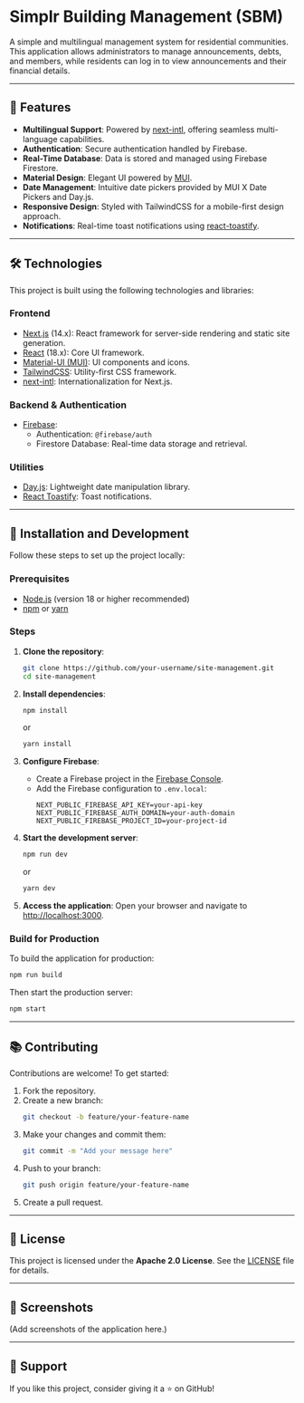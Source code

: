 
# Simplr Building Management (SBM)

A simple and multilingual management system for residential communities. This application allows administrators to manage announcements, debts, and members, while residents can log in to view announcements and their financial details.

---

## 🚀 Features

- **Multilingual Support**: Powered by [next-intl](https://next-intl.com), offering seamless multi-language capabilities.
- **Authentication**: Secure authentication handled by Firebase.
- **Real-Time Database**: Data is stored and managed using Firebase Firestore.
- **Material Design**: Elegant UI powered by [MUI](https://mui.com).
- **Date Management**: Intuitive date pickers provided by MUI X Date Pickers and Day.js.
- **Responsive Design**: Styled with TailwindCSS for a mobile-first design approach.
- **Notifications**: Real-time toast notifications using [react-toastify](https://github.com/fkhadra/react-toastify).

---

## 🛠️ Technologies

This project is built using the following technologies and libraries:

### Frontend
- [Next.js](https://nextjs.org) (14.x): React framework for server-side rendering and static site generation.
- [React](https://reactjs.org) (18.x): Core UI framework.
- [Material-UI (MUI)](https://mui.com): UI components and icons.
- [TailwindCSS](https://tailwindcss.com): Utility-first CSS framework.
- [next-intl](https://next-intl.com): Internationalization for Next.js.

### Backend & Authentication
- [Firebase](https://firebase.google.com): 
  - Authentication: `@firebase/auth`
  - Firestore Database: Real-time data storage and retrieval.

### Utilities
- [Day.js](https://day.js.org): Lightweight date manipulation library.
- [React Toastify](https://github.com/fkhadra/react-toastify): Toast notifications.

---

## 🔧 Installation and Development

Follow these steps to set up the project locally:

### Prerequisites

- [Node.js](https://nodejs.org) (version 18 or higher recommended)
- [npm](https://npmjs.com) or [yarn](https://yarnpkg.com)

### Steps

1. **Clone the repository**:
   ```bash
   git clone https://github.com/your-username/site-management.git
   cd site-management
   ```

2. **Install dependencies**:
   ```bash
   npm install
   ```
   or
   ```bash
   yarn install
   ```

3. **Configure Firebase**:
   - Create a Firebase project in the [Firebase Console](https://console.firebase.google.com).
   - Add the Firebase configuration to `.env.local`:
     ```
     NEXT_PUBLIC_FIREBASE_API_KEY=your-api-key
     NEXT_PUBLIC_FIREBASE_AUTH_DOMAIN=your-auth-domain
     NEXT_PUBLIC_FIREBASE_PROJECT_ID=your-project-id
     ```

4. **Start the development server**:
   ```bash
   npm run dev
   ```
   or
   ```bash
   yarn dev
   ```

5. **Access the application**:
   Open your browser and navigate to [http://localhost:3000](http://localhost:3000).

### Build for Production

To build the application for production:
```bash
npm run build
```

Then start the production server:
```bash
npm start
```

---

## 📚 Contributing

Contributions are welcome! To get started:

1. Fork the repository.
2. Create a new branch:
   ```bash
   git checkout -b feature/your-feature-name
   ```
3. Make your changes and commit them:
   ```bash
   git commit -m "Add your message here"
   ```
4. Push to your branch:
   ```bash
   git push origin feature/your-feature-name
   ```
5. Create a pull request.

---

## 📜 License

This project is licensed under the **Apache 2.0 License**. See the [LICENSE](./LICENSE) file for details.

---

## 📸 Screenshots

(Add screenshots of the application here.)

---

## 🌟 Support

If you like this project, consider giving it a ⭐️ on GitHub!
